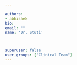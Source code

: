 ```yaml
---

authors:
- abhishek
bio: 
email: ""
name: 'Dr. Stuti'



superuser: false
user_groups: ["Clinical Team"]
---
```




